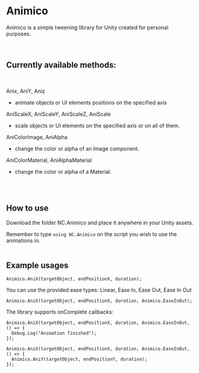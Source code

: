 # Animico
Animico is a simple tweening library for Unity created for personal purposes.
<br>
<br>
<br>

## Currently available methods:
<br>

Anix, AniY, Aniz
  - animate objects or UI elements positions on the specified axis

AniScaleX, AniScaleY, AniScaleZ, AniScale
  - scale objects or UI elements on the specified axis or on all of them.

AniColorImage, AniAlpha
  - change the color or alpha of an Image component.

AniColorMaterial, AniAlphaMaterial
  - change the color or alpha of a Material.
<br>
<br>

## How to use
Download the folder NC.Animico and place it anywhere in your Unity assets.

Remember to type `using NC.Animico` on the script you wish to use the animations in.
<br>
<br>

## Example usages
```
Animico.AniX(targetObject, endPositionX, duration);
```

You can use the provided ease types:
Linear, Ease In, Ease Out, Ease In Out
```
Animico.AniX(targetObject, endPositionX, duration, Animico.EaseInOut);
```

The library supports onComplete callbacks:
```
Animico.AniX(targetObject, endPositionX, duration, Animico.EaseInOut, () => {
  Debug.Log("Animation finished");
});
```
```
Animico.AniX(targetObject, endPositionX, duration, Animico.EaseInOut, () => {
  Animico.AniY(targetObject, endPositionY, duration);
});
```
